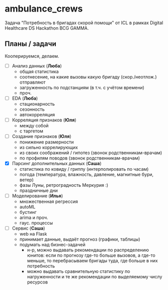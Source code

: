 # ambulance_crews
Задача "Потребность в бригадах скорой помощи" от ICL в рамках Digital Healthcare DS Hackathon BCG GAMMA.

## Планы / задачи
Кооперируемся, делаем.
- [ ] Анализ данных (**Люба**)
	* общая статистика
	* соотнесение, на какие вызовы какую бригаду (скор./неотлож.) отправляют
	* загруженность по подстанциям (в т.ч. с учётом времени)
	* проч.
- [ ] EDA (**Люба**)
	* стационарность
	* сезонность
	* автокорреляция
- [ ] Корреляция признаков (**Юля**)
	* между собой
	* с таргетом
- [ ] Создание признаков (**Юля**)
	* понижение размерности
	* из сильно коррелирующих
	* из своих соображений / гипотез (звонок родственникам-врачам)
	* по профилям поводов (звонок родственникам-врачам)
- [x] Парсинг дополнительных данных (**Саша**)
	* статистика по ковиду / гриппу (интерполировать по часам)
	* погода (температура, влажность, давление, магнитные бури, ветер)
	* фазы Луны, ретроградность Меркурия :)
	* праздничные дни
- [ ] Моделирование (**Илья**)
	* множественная регрессия
	* autoML
	* бустинг
	* arima и проч.
	* гаус. процессы
- [ ] Сервис (**Саша**)
	* web на Flask
	* принимает данные, выдаёт прогноз (графики, таблицы)
	* подумать над бизнес-задачей
		* н-р, можно выдавать рекомендации по распределению юнитов: если по прогнозу где-то больше вызовов, а где-то меньше, то перебрасываем бригады туда, где больше в них потребность
		* можно выдавать сравнительную статистику по нагруженности и те же рекомендации по выделяемому числу ресурсов